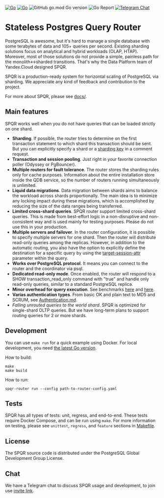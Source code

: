 [![Go](https://github.com/pg-sharding/spqr/actions/workflows/build.yaml/badge.svg)](https://github.com/pg-sharding/spqr/actions/workflows/build.yaml)
[![Go](https://github.com/pg-sharding/spqr/actions/workflows/tests.yaml/badge.svg)](https://github.com/pg-sharding/spqr/actions/workflows/tests.yaml)
![GitHub go.mod Go version](https://img.shields.io/github/go-mod/go-version/pg-sharding/spqr)
![Go Report](https://goreportcard.com/badge/github.com/pg-sharding/spqr)
[![Telegram Chat](https://img.shields.io/badge/telegram-SPQR_dev-blue)](https://t.me/+jMGhyjwicpI3ZWQy)

# Stateless Postgres Query Router

PostgreSQL is awesome, but it's hard to manage a single database with some terabytes of data and 105+ queries per second. Existing sharding solutions focus on analytical and hybrid workloads (OLAP, HTAP). Moreover, most of those solutions do not provide a simple, painless path for the monolith<->sharded transitions. That's why the Data Platform team of Yandex.Cloud designed SPQR.

SPQR is a production-ready system for horizontal scaling of PostgreSQL via sharding. We appreciate any kind of feedback and contribution to the project.

For more about SPQR, please see [docs/](docs/).

## Main features

SPQR works well when you do not have queries that can be loaded strictly on one shard.

- **Sharding**. If possible, the router tries to determine on the first transaction statement to which shard this transaction should be sent. But you can explicitly specify a shard or a [sharding key](https://github.com/pg-sharding/spqr/blob/master/test/regress/tests/router/expected/routing_hint.out#L30) in a comment request.
- **Transaction and session pooling**. Just right in your favorite connection poller (Odyssey or PgBouncer).
- **Multiple routers for fault tolerance**. The router stores the sharding rules only for cache purposes. Information about the entire installation store inside the QDB service, so the number of routers running simultaneously is unlimited.
- **Liquid data migrations**. Data migration between shards aims to balance the workload across shards proportionally. The main idea is to minimize any locking impact during these migrations, which is accomplished by reducing the size of the data ranges being transferred.
- **Limited cross-shard queries**. SPQR router support limited cross-shard queries. This is made from best-effort logic in a non-disruptive and non-consistent way and is used mainly for testing purposes. Please do not use this in your production.
- **Multiple servers and failover**. In the router configuration, it is possible to specify multiple servers for one shard. Then the router will distribute read-only queries among the replicas. However, in addition to the automatic routing, you also have the option to explicitly define the destination for a specific query by using the [target-session-attr](https://github.com/pg-sharding/spqr/blob/master/test/regress/tests/router/expected/target_session_attrs.out#L32) parameter within the query.
- **Works over PostgreSQL protocol**. It means you can connect to the router and the coordinator via psql.
- **Dedicated read-only mode**. Once enabled, the router will respond to a SHOW transaction_read_only command with "true" and handle only read-only queries, similar to a standard PostgreSQL replica.
- **Minor overhead for query execution**. See benchmarks [here](docs/Benchmarks.md) and [here](https://gitlab.com/postgres-ai/postgresql-consulting/tests-and-benchmarks/-/issues/30).
- **Varias authentication types**. From basic OK and plain text to MD5 and SCRUM, see [Authentication.md](docs/Authentication.md).
- *Falling unrouted queries to the world shard*. SPQR is optimized for single-shard OLTP queries. But we have long-term plans to support routing queries for 2 or more shards.

## Development

You can use `make run` for a quick example using Docker. For local development, you need [the latest Go version](https://go.dev/dl/).

How to build:
```
make
make build
```

How to run:
```
spqr-router run --config path-to-router-config.yaml
```

## Tests

SPQR has all types of tests: unit, regress, and end-to-end. These tests require Docker Compose, and can be run using `make`. For more information on testing, please see `unittest`, `regress`, and `feature` sections in [Makefile](./Makefile).

## License

The SPQR source code is distributed under the PostgreSQL Global Development Group License.

## Chat

We have a Telegram chat to discuss SPQR usage and development, to join use [invite link](https://t.me/+jMGhyjwicpI3ZWQy).
